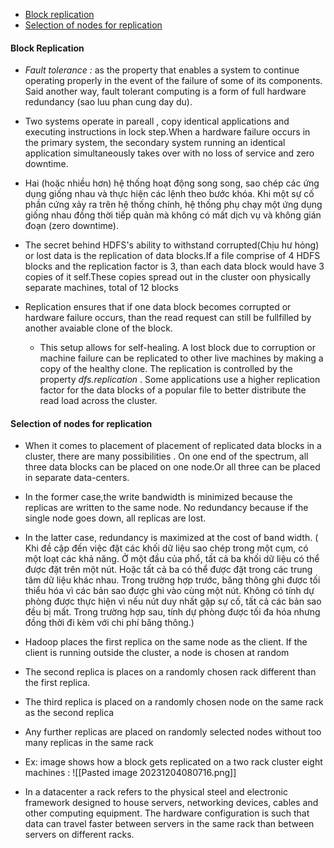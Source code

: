 - [Block replication](#introduction)
- [Selection of nodes for replication](#)
#### Block Replication <a name="introduction"></a>
- *Fault tolerance :* as the property that enables a system to continue operating properly in the event of the failure of some of its components. Said another way, fault tolerant computing is a form of full hardware redundancy (sao luu phan cung day du). 
- Two systems operate in pareall ,
   copy identical applications and executing instructions in lock step.When a hardware failure occurs in the primary system, the secondary system running an identical application simultaneously takes over with no loss of service and zero downtime.
- Hai (hoặc nhiều hơn) hệ thống hoạt động song song, sao chép các ứng dụng giống nhau và thực hiện các lệnh theo bước khóa. Khi một sự cố phần cứng xảy ra trên hệ thống chính, hệ thống phụ chạy một ứng dụng giống nhau đồng thời tiếp quản mà không có mất dịch vụ và không gián đoạn (zero downtime).

- The secret behind HDFS's ability to withstand corrupted(Chịu hư hỏng) or lost data is the replication of data blocks.If a file comprise of 4 HDFS blocks and the replication factor is 3, than each data block would have 3 copies of it self.These copies spread out in the cluster oon physically separate machines, total of 12 blocks
- Replication ensures that if one data block becomes corrupted or hardware failure occurs, than the read request can still be fullfilled by another avaiable clone of the block. 
	- This setup allows for self-healing. A lost block due to corruption or machine failure can be replicated to other live machines by making a copy of the healthy clone. The replication is controlled by the property *dfs.replication* . Some applications use a higher replication factor for the data blocks of a popular file to better distribute the read load across the cluster. 

####  Selection of nodes for replication 

- When it comes to placement of placement of replicated data blocks in a cluster, there are  many possibilities . On one end of the spectrum, all three data blocks can be placed on one node.Or all three can be placed in separate data-centers. 
- In the former case,the write bandwidth is minimized because the replicas are written to the same node. No redundancy because if the single node goes down, all replicas are lost.
- In the latter case, redundancy is maximized at the cost of band width.
(  
Khi đề cập đến việc đặt các khối dữ liệu sao chép trong một cụm, có một loạt các khả năng. Ở một đầu của phổ, tất cả ba khối dữ liệu có thể được đặt trên một nút. Hoặc tất cả ba có thể được đặt trong các trung tâm dữ liệu khác nhau. Trong trường hợp trước, băng thông ghi được tối thiểu hóa vì các bản sao được ghi vào cùng một nút. Không có tính dự phòng được thực hiện vì nếu nút duy nhất gặp sự cố, tất cả các bản sao đều bị mất. Trong trường hợp sau, tính dự phòng được tối đa hóa nhưng đồng thời đi kèm với chi phí băng thông.)


- Hadoop places the first replica on the same node as the client. If the client is running outside the cluster, a node is chosen at random
- The second replica is places on a randomly chosen rack different than the first replica.
- The third replica is placed on a randomly chosen node on the same rack as the second replica
- Any further replicas are placed on randomly selected nodes without too many replicas in the same rack

- Ex: image shows how a block gets replicated on a two rack cluster eight machines :
![[Pasted image 20231204080716.png]]

- In a datacenter a rack refers to the physical steel and electronic framework designed to house servers, networking devices, cables and other computing equipment. The hardware configuration is such that data can travel faster between servers in the same rack than between servers on different racks.